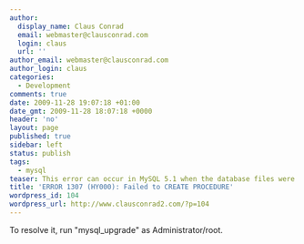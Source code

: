 ```yaml
---
author:
  display_name: Claus Conrad
  email: webmaster@clausconrad.com
  login: claus
  url: ''
author_email: webmaster@clausconrad.com
author_login: claus
categories:
  - Development
comments: true
date: 2009-11-28 19:07:18 +01:00
date_gmt: 2009-11-28 18:07:18 +0000
header: 'no'
layout: page
published: true
sidebar: left
status: publish
tags:
  - mysql
teaser: This error can occur in MySQL 5.1 when the database files were created on a previous version of MySQL.
title: 'ERROR 1307 (HY000): Failed to CREATE PROCEDURE'
wordpress_id: 104
wordpress_url: http://www.clausconrad2.com/?p=104
---
```

To resolve it, run "mysql_upgrade" as Administrator/root.
